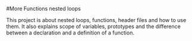 #More Functions nested loops

This project is about nested loops, functions, header files and how to use them. It also explains scope of variables, prototypes and the difference between a declaration and a definition of a function.
